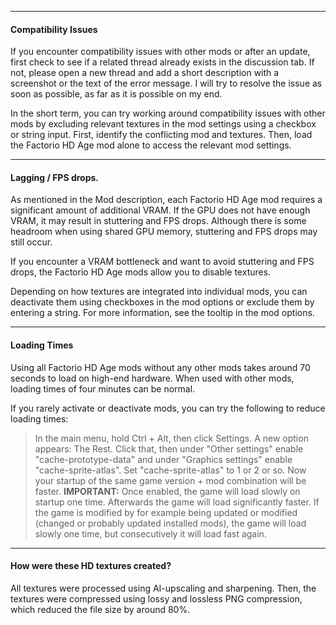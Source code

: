 ***

#### Compatibility Issues

If you encounter compatibility issues with other mods or after an update, first check to see if a related thread already exists in the discussion tab. If not, please open a new thread and add a short description with a screenshot or the text of the error message. I will try to resolve the issue as soon as possible, as far as it is possible on my end.

In the short term, you can try working around compatibility issues with other mods by excluding relevant textures in the mod settings using a checkbox or string input. First, identify the conflicting mod and textures. Then, load the Factorio HD Age mod alone to access the relevant mod settings.

***

#### Lagging / FPS drops.

As mentioned in the Mod description, each Factorio HD Age mod requires a significant amount of additional VRAM. If the GPU does not have enough VRAM, it may result in stuttering and FPS drops. Although there is some headroom when using shared GPU memory, stuttering and FPS drops may still occur.

If you encounter a VRAM bottleneck and want to avoid stuttering and FPS drops, the Factorio HD Age mods allow you to disable textures.

Depending on how textures are integrated into individual mods, you can deactivate them using checkboxes in the mod options or exclude them by entering a string. For more information, see the tooltip in the mod options.

***

#### Loading Times

Using all Factorio HD Age mods without any other mods takes around 70 seconds to load on high-end hardware. When used with other mods, loading times of four minutes can be normal.

If you rarely activate or deactivate mods, you can try the following to reduce loading times:

>In the main menu, hold Ctrl + Alt, then click Settings. A new option appears: The Rest. Click that, then under "Other settings" enable "cache-prototype-data" and under "Graphics settings" enable "cache-sprite-atlas". Set "cache-sprite-atlas" to 1 or 2 or so. Now your startup of the same game version + mod combination will be faster.
> __IMPORTANT:__ Once enabled, the game will load slowly on startup one time. Afterwards the game will load significantly faster. If the game is modified by for example being updated or modified (changed or probably updated installed mods), the game will load slowly one time, but consecutively it will load fast again.

***

#### How were these HD textures created?

All textures were processed using AI-upscaling and sharpening.
Then, the textures were compressed using lossy and lossless PNG compression, which reduced the file size by around 80%.